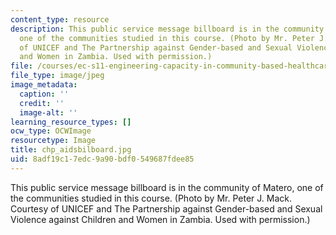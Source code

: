 ```yaml
---
content_type: resource
description: This public service message billboard is in the community of Matero,
  one of the communities studied in this course. (Photo by Mr. Peter J. Mack. Courtesy
  of UNICEF and The Partnership against Gender-based and Sexual Violence against Children
  and Women in Zambia. Used with permission.)
file: /courses/ec-s11-engineering-capacity-in-community-based-healthcare-fall-2005/8adf19c17edc9a90bdf0549687fdee85_chp_aidsbilboard.jpg
file_type: image/jpeg
image_metadata:
  caption: ''
  credit: ''
  image-alt: ''
learning_resource_types: []
ocw_type: OCWImage
resourcetype: Image
title: chp_aidsbilboard.jpg
uid: 8adf19c1-7edc-9a90-bdf0-549687fdee85
---
```

This public service message billboard is in the community of Matero, one of the communities studied in this course. (Photo by Mr. Peter J. Mack. Courtesy of UNICEF and The Partnership against Gender-based and Sexual Violence against Children and Women in Zambia. Used with permission.)

